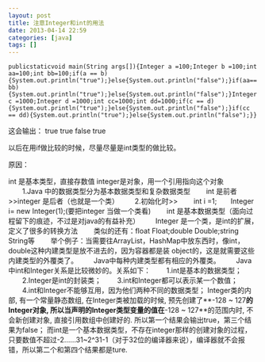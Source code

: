 ```yaml
---
layout: post
title: 注意Integer和int的用法
date: 2013-04-14 22:59
categories: [java]
tags: []
---
```

	publicstaticvoid main(String args[]){Integer a =100;Integer b =100;int aa=100;int bb=100;if(a == b){System.out.println("true");}else{System.out.println("false");}if(aa== bb){System.out.println("true");}else{System.out.println("false");}Integer c =1000;Integer d =1000;int cc=1000;int dd=1000;if(c == d){System.out.println("true");}else{System.out.println("false");}if(cc == dd){System.out.println("true");}else{System.out.println("false");}}
这会输出：
true
true
false
true

以后在用if做比较的时候，尽量尽量是int类型的做比较。

原因：

int 是基本类型，直接存数值
integer是对象，用一个引用指向这个对象
　　1.Java 中的数据类型分为基本数据类型和复杂数据类型
　　int 是前者>>integer 是后者（也就是一个类）
　　2.初始化时>>
　　int i =1;　　Integer i= new Integer(1);(要把integer 当做一个类看)
　　int 是基本数据类型（面向过程留下的痕迹，不过是对java的有益补充）
　　Integer 是一个类，是int的扩展，定义了很多的转换方法
　　类似的还有：float Float;double Double;string String等
　　举个例子：当需要往ArrayList，HashMap中放东西时，像int，double这种内建类型是放不进去的，因为容器都是装 object的，这是就需要这些内建类型的外覆类了。
　　Java中每种内建类型都有相应的外覆类。
　　Java中int和Integer关系是比较微妙的。关系如下：
　　1.int是基本的数据类型；
　　2.Integer是int的封装类；
　　3.int和Integer都可以表示某一个数值；
　　4.int和Integer不能够互用，因为他们两种不同的数据类型；
Integer类的内部, 有一个常量静态数组, 在Integer类被加载的时候, 预先创建了**-128 ~ 127**的Integer对象, 所以当声明的Integer类型变量的值在**-128
 ~ 127**的范围内时, 不会新创建对象, 直接引用数组中创建好的. 所以第一个结果会输出true，第三个结果为false；
而int是一个基本数据类型，不存在integer那样的创建对象的过程，只要数值不超过-2……31~2^31-1（对于32位的编译器来说），编译器就不会报错，所以第二个和第四个结果都是ture.



